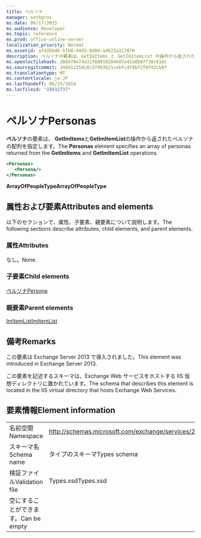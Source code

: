 ```yaml
---
title: ペルソナ
manager: sethgros
ms.date: 09/17/2015
ms.audience: Developer
ms.topic: reference
ms.prod: office-online-server
localization_priority: Normal
ms.assetid: a7d2bbd6-5fb8-44d3-8d0d-ad623a117870
description: ペルソナの要素は、GetImItems と GetImItemList の操作から返されたペルソナの配列を指定します。
ms.openlocfilehash: 288478e74a31f60018284b07e41a0b07f38c61dc
ms.sourcegitcommit: 34041125dc8c5f993b21cebfc4f8b72f0fd2cb6f
ms.translationtype: MT
ms.contentlocale: ja-JP
ms.lasthandoff: 06/25/2018
ms.locfileid: "19832737"
---
```

# <a name="personas"></a><span data-ttu-id="68790-103">ペルソナ</span><span class="sxs-lookup"><span data-stu-id="68790-103">Personas</span></span>

<span data-ttu-id="68790-104">**ペルソナ**の要素は、 **GetImItems**と**GetImItemList**の操作から返されたペルソナの配列を指定します。</span><span class="sxs-lookup"><span data-stu-id="68790-104">The **Personas** element specifies an array of personas returned from the **GetImItems** and **GetImItemList** operations.</span></span> 
  
```XML
<Personas>
   <Persona/>
</Personas>
```

 <span data-ttu-id="68790-105">**ArrayOfPeopleType**</span><span class="sxs-lookup"><span data-stu-id="68790-105">**ArrayOfPeopleType**</span></span>
## <a name="attributes-and-elements"></a><span data-ttu-id="68790-106">属性および要素</span><span class="sxs-lookup"><span data-stu-id="68790-106">Attributes and elements</span></span>

<span data-ttu-id="68790-107">以下のセクションで、属性、子要素、親要素について説明します。</span><span class="sxs-lookup"><span data-stu-id="68790-107">The following sections describe attributes, child elements, and parent elements.</span></span>
  
### <a name="attributes"></a><span data-ttu-id="68790-108">属性</span><span class="sxs-lookup"><span data-stu-id="68790-108">Attributes</span></span>

<span data-ttu-id="68790-109">なし。</span><span class="sxs-lookup"><span data-stu-id="68790-109">None.</span></span>
  
### <a name="child-elements"></a><span data-ttu-id="68790-110">子要素</span><span class="sxs-lookup"><span data-stu-id="68790-110">Child elements</span></span>

[<span data-ttu-id="68790-111">ペルソナ</span><span class="sxs-lookup"><span data-stu-id="68790-111">Persona</span></span>](persona.md)
  
### <a name="parent-elements"></a><span data-ttu-id="68790-112">親要素</span><span class="sxs-lookup"><span data-stu-id="68790-112">Parent elements</span></span>

[<span data-ttu-id="68790-113">ImItemList</span><span class="sxs-lookup"><span data-stu-id="68790-113">ImItemList</span></span>](imitemlist.md)
  
## <a name="remarks"></a><span data-ttu-id="68790-114">備考</span><span class="sxs-lookup"><span data-stu-id="68790-114">Remarks</span></span>

<span data-ttu-id="68790-115">この要素は Exchange Server 2013 で導入されました。</span><span class="sxs-lookup"><span data-stu-id="68790-115">This element was introduced in Exchange Server 2013.</span></span>
  
<span data-ttu-id="68790-116">この要素を記述するスキーマは、Exchange Web サービスをホストする IIS 仮想ディレクトリに置かれています。</span><span class="sxs-lookup"><span data-stu-id="68790-116">The schema that describes this element is located in the IIS virtual directory that hosts Exchange Web Services.</span></span>
  
## <a name="element-information"></a><span data-ttu-id="68790-117">要素情報</span><span class="sxs-lookup"><span data-stu-id="68790-117">Element information</span></span>

|||
|:-----|:-----|
|<span data-ttu-id="68790-118">名前空間</span><span class="sxs-lookup"><span data-stu-id="68790-118">Namespace</span></span>  <br/> |http://schemas.microsoft.com/exchange/services/2006/types  <br/> |
|<span data-ttu-id="68790-119">スキーマ名</span><span class="sxs-lookup"><span data-stu-id="68790-119">Schema name</span></span>  <br/> |<span data-ttu-id="68790-120">タイプのスキーマ</span><span class="sxs-lookup"><span data-stu-id="68790-120">Types schema</span></span>  <br/> |
|<span data-ttu-id="68790-121">検証ファイル</span><span class="sxs-lookup"><span data-stu-id="68790-121">Validation file</span></span>  <br/> |<span data-ttu-id="68790-122">Types.xsd</span><span class="sxs-lookup"><span data-stu-id="68790-122">Types.xsd</span></span>  <br/> |
|<span data-ttu-id="68790-123">空にすることができます。</span><span class="sxs-lookup"><span data-stu-id="68790-123">Can be empty</span></span>  <br/> ||
   

